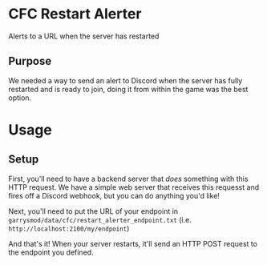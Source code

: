 # CFC Restart Alerter
Alerts to a URL when the server has restarted

## Purpose
We needed a way to send an alert to Discord when the server has fully restarted and is ready to join, doing it from within the game was the best option.

# Usage

## Setup

First, you'll need to have a backend server that _does_ something with this HTTP request. We have a simple web server that receives this requesst and fires off a Discord webhook, but you can do anything you'd like!

Next, you'll need to put the URL of your endpoint in `garrysmod/data/cfc/restart_alerter_endpoint.txt` (i.e. `http://localhost:2100/my/endpoint`)

And that's it! When your server restarts, it'll send an HTTP POST request to the endpoint you defined.
